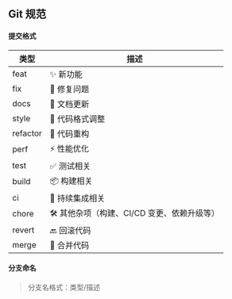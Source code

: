 ## Git 规范

#### 提交格式

| 类型     | 描述                                        |
| -------- | ------------------------------------------- |
| feat     | ✨ 新功能                                   |
| fix      | 🐛 修复问题                                 |
| docs     | 📖 文档更新                                 |
| style    | 🎨 代码格式调整                             |
| refactor | 🔨 代码重构                                 |
| perf     | ⚡ 性能优化                                 |
| test     | ✅ 测试相关                                 |
| build    | 📦 构建相关                                 |
| ci       | 🚀 持续集成相关                             |
| chore    | 🛠️ 其他杂项（构建、CI/CD 变更、依赖升级等） |
| revert   | 🔙 回滚代码                                 |
| merge    | 🔗 合并代码                                 |

#### 分支命名

> 分支名格式：类型/描述
